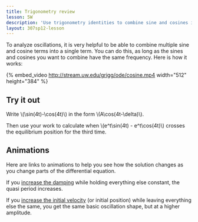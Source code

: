 ```yaml
---
title: Trigonometry review
lesson: 5W
description: 'Use trigonometry identities to combine sine and cosines into a single term. Some terminology: frequency, amplitude, quasi frequency, etc. Section 3.7.'
layout: 307sp12-lesson
---
```



To analyze oscillations, it is very helpful to be able to combine multiple sine and cosine terms into a single term. You can do this, as long as the sines and cosines you want to combine have the same frequency. Here is how it works:

{% embed_video http://stream.uw.edu/grigg/ode/cosine.mp4 width="512" height="384" %}

## Try it out

Write \\(\sin(4t)-\cos(4t)\\) in the form \\(A\cos(4t-\delta)\\).

Then use your work to calculate when \\(e^t\sin(4t) - e^t\cos(4t)\\) crosses the equilibrium position for the third time.

## Animations

Here are links to animations to help you see how the solution changes as you change parts of the differential equation.

If you [increase the damping][damping] while holding everything else constant, the quasi period increases.

If you [increase the initial velocity][velocity] (or initial position) while leaving everything else the same, you get the same basic oscillation shape, but at a higher amplitude.

[damping]: /grigg/animations/oscillations/damping.html
[velocity]: /grigg/animations/oscillations/initial-velocity.html
